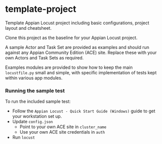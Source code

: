 # template-project
Template Appian Locust project including basic configurations, project layout and cheatsheet.

Clone this project as the baseline for your Appian Locust project.

A sample Actor and Task Set are provided as examples and should run against any Appian Community Edition (ACE) site. Replace these with your own Actors and Task Sets as required.

Examples modules are provided to show how to keep the main `locustfile.py` small and simple, with specific implementation of tests kept within various app modules.



### Running the sample test

To run the included sample test:

* Follow the `Appian Locust - Quick Start Guide (Windows)` guide to get your workstation set up.
* Update `config.json`
  * Point to your own ACE site in `cluster_name`
  * Use your own ACE site credentials in `auth`
* Run `locust`



